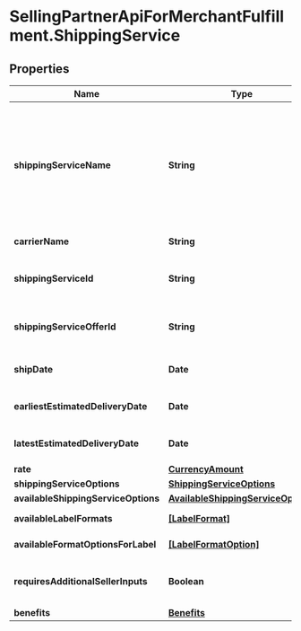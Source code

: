 # SellingPartnerApiForMerchantFulfillment.ShippingService

## Properties

Name | Type | Description | Notes
------------ | ------------- | ------------- | -------------
**shippingServiceName** | **String** | A plain text representation of a carrier&#39;s shipping service. For example, \&quot;UPS Ground\&quot; or \&quot;FedEx Standard Overnight\&quot;.  | 
**carrierName** | **String** | The name of the carrier. | 
**shippingServiceId** | **String** | An Amazon-defined shipping service identifier. | 
**shippingServiceOfferId** | **String** | An Amazon-defined shipping service offer identifier. | 
**shipDate** | **Date** | Date-time formatted timestamp. | 
**earliestEstimatedDeliveryDate** | **Date** | Date-time formatted timestamp. | [optional] 
**latestEstimatedDeliveryDate** | **Date** | Date-time formatted timestamp. | [optional] 
**rate** | [**CurrencyAmount**](CurrencyAmount.md) |  | 
**shippingServiceOptions** | [**ShippingServiceOptions**](ShippingServiceOptions.md) |  | 
**availableShippingServiceOptions** | [**AvailableShippingServiceOptions**](AvailableShippingServiceOptions.md) |  | [optional] 
**availableLabelFormats** | [**[LabelFormat]**](LabelFormat.md) | List of label formats. | [optional] 
**availableFormatOptionsForLabel** | [**[LabelFormatOption]**](LabelFormatOption.md) | The available label formats. | [optional] 
**requiresAdditionalSellerInputs** | **Boolean** | When true, additional seller inputs are required. | 
**benefits** | [**Benefits**](Benefits.md) |  | [optional] 


